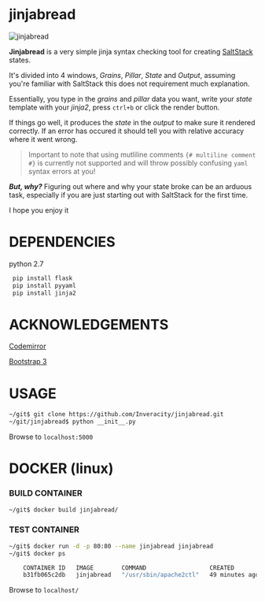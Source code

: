 # jinjabread

![jinjabread](http://i.imgur.com/HbGvgSj.png)

**Jinjabread** is a very simple jinja syntax checking tool for creating [SaltStack](https://www.saltstack.com) states.

It's divided into 4 windows, *Grains*, *Pillar*, *State* and *Output*, assuming you're familiar with SaltStack this does not requirement much explanation.

Essentially, you type in the *grains* and *pillar* data you want, write your *state* template with your *jinja2*, press `ctrl+b` or click the render button.

If things go well, it produces the *state* in the *output* to make sure it rendered correctly. If an error has occured it should tell you with relative accuracy where it went wrong.

> Important to note that using mutliline comments `{# multiline comment #}` is currently not supported and will throw possibly confusing `yaml` syntax errors at you!

***But, why?***
Figuring out where and why your state broke can be an arduous task, 
especially if you are just starting out with SaltStack for the first time.

I hope you enjoy it


DEPENDENCIES
=============================

python 2.7

```bash
 pip install flask
 pip install pyyaml
 pip install jinja2
```

ACKNOWLEDGEMENTS
=============================

[Codemirror](https://codemirror.net)

[Bootstrap 3](https://getbootstrap.com)

USAGE
=============================

```bash
~/git$ git clone https://github.com/Inveracity/jinjabread.git
~/git/jinjabread$ python __init__.py
```

Browse to `localhost:5000`


DOCKER (linux)
=============================

### BUILD CONTAINER

```bash
~/git$ docker build jinjabread/
```

### TEST CONTAINER

```bash
~/git$ docker run -d -p 80:80 --name jinjabread jinjabread
~/git$ docker ps

    CONTAINER ID   IMAGE        COMMAND                  CREATED          STATUS          PORTS                NAMES
    b31fb065c2db   jinjabread   "/usr/sbin/apache2ctl"   49 minutes ago   Up 49 minutes   0.0.0.0:80->80/tcp   jinjabread

```

Browse to `localhost/`
